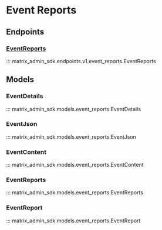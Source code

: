 # Event Reports

## Endpoints
### [EventReports](https://matrix-org.github.io/synapse/latest/admin_api/event_reports.html)
::: matrix_admin_sdk.endpoints.v1.event_reports.EventReports

## Models
### EventDetails
::: matrix_admin_sdk.models.event_reports.EventDetails
### EventJson
::: matrix_admin_sdk.models.event_reports.EventJson
### EventContent
::: matrix_admin_sdk.models.event_reports.EventContent
### EventReports
::: matrix_admin_sdk.models.event_reports.EventReports
### EventReport
::: matrix_admin_sdk.models.event_reports.EventReport
